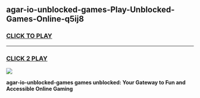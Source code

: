 
## agar-io-unblocked-games-Play-Unblocked-Games-Online-q5ij8
<h3>
<a href="https://premium76.site?title=agar-io-unblocked-games&ref=25A">CLICK TO PLAY</a></h3>
<hr>

<h3>
<a href="https://premium76.site?title=agar-io-unblocked-games&ref=25A">CLICK 2 PLAY</a>
  
</h3>

<a href="https://premium76.site?title=agar-io-unblocked-games&ref=25A"><img src="https://clearcache.store/games.png"></a>


**agar-io-unblocked-games games unblocked: Your Gateway to Fun and Accessible Online Gaming**
